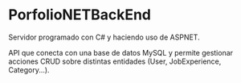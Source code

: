 # PorfolioNETBackEnd
Servidor programado con C# y haciendo uso de ASPNET.

API que conecta con una base de datos MySQL y permite gestionar acciones CRUD sobre distintas entidades (User, JobExperience, Category...).

